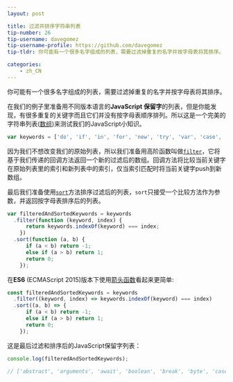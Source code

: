 ```yaml
---
layout: post

title: 过滤并排序字符串列表
tip-number: 26
tip-username: davegomez
tip-username-profile: https://github.com/davegomez
tip-tldr: 你可能有一个很多名字组成的列表，需要过滤掉重复的名字并按字母表将其排序。

categories:
    - zh_CN
---
```


你可能有一个很多名字组成的列表，需要过滤掉重复的名字并按字母表将其排序。

在我们的例子里准备用不同版本语言的**JavaScript 保留字**的列表，但是你能发现，有很多重复的关键字而且它们并没有按字母表顺序排列。所以这是一个完美的字符串列表([数组](https://developer.mozilla.org/zh-CN/docs/Web/JavaScript/Reference/Global_Objects/Array))来测试我们的JavaScript小知识。

```js
var keywords = ['do', 'if', 'in', 'for', 'new', 'try', 'var', 'case', 'else', 'enum', 'null', 'this', 'true', 'void', 'with', 'break', 'catch', 'class', 'const', 'false', 'super', 'throw', 'while', 'delete', 'export', 'import', 'return', 'switch', 'typeof', 'default', 'extends', 'finally', 'continue', 'debugger', 'function', 'do', 'if', 'in', 'for', 'int', 'new', 'try', 'var', 'byte', 'case', 'char', 'else', 'enum', 'goto', 'long', 'null', 'this', 'true', 'void', 'with', 'break', 'catch', 'class', 'const', 'false', 'final', 'float', 'short', 'super', 'throw', 'while', 'delete', 'double', 'export', 'import', 'native', 'public', 'return', 'static', 'switch', 'throws', 'typeof', 'boolean', 'default', 'extends', 'finally', 'package', 'private', 'abstract', 'continue', 'debugger', 'function', 'volatile', 'interface', 'protected', 'transient', 'implements', 'instanceof', 'synchronized', 'do', 'if', 'in', 'for', 'let', 'new', 'try', 'var', 'case', 'else', 'enum', 'eval', 'null', 'this', 'true', 'void', 'with', 'break', 'catch', 'class', 'const', 'false', 'super', 'throw', 'while', 'yield', 'delete', 'export', 'import', 'public', 'return', 'static', 'switch', 'typeof', 'default', 'extends', 'finally', 'package', 'private', 'continue', 'debugger', 'function', 'arguments', 'interface', 'protected', 'implements', 'instanceof', 'do', 'if', 'in', 'for', 'let', 'new', 'try', 'var', 'case', 'else', 'enum', 'eval', 'null', 'this', 'true', 'void', 'with', 'await', 'break', 'catch', 'class', 'const', 'false', 'super', 'throw', 'while', 'yield', 'delete', 'export', 'import', 'public', 'return', 'static', 'switch', 'typeof', 'default', 'extends', 'finally', 'package', 'private', 'continue', 'debugger', 'function', 'arguments', 'interface', 'protected', 'implements', 'instanceof'];
```

因为我们不想改变我们的原始列表，所以我们准备用高阶函数叫做[`filter`](https://developer.mozilla.org/zh-CN/docs/Web/JavaScript/Reference/Global_Objects/Array/filter)，它将基于我们传递的回调方法返回一个新的过滤后的数组。回调方法将比较当前关键字在原始列表里的索引和新列表中的索引，仅当索引匹配时将当前关键字push到新数组。

最后我们准备使用[`sort`](https://developer.mozilla.org/zh-CN/docs/Web/JavaScript/Reference/Global_Objects/Array/sort)方法排序过滤后的列表，`sort`只接受一个比较方法作为参数，并返回按字母表排序后的列表。

```js
var filteredAndSortedKeywords = keywords
  .filter(function (keyword, index) {
      return keywords.indexOf(keyword) === index;
    })
  .sort(function (a, b) {
      if (a < b) return -1;
      else if (a > b) return 1;
      return 0;
    });
```

在**ES6** (ECMAScript 2015)版本下使用[箭头函数](https://developer.mozilla.org/zh-CN/docs/Web/JavaScript/Reference/Functions/Arrow_functions)看起来更简单:

```js
const filteredAndSortedKeywords = keywords
  .filter((keyword, index) => keywords.indexOf(keyword) === index)
  .sort((a, b) => {
      if (a < b) return -1;
      else if (a > b) return 1;
      return 0;
    });
```

这是最后过滤和排序后的JavaScript保留字列表：

```js
console.log(filteredAndSortedKeywords);

// ['abstract', 'arguments', 'await', 'boolean', 'break', 'byte', 'case', 'catch', 'char', 'class', 'const', 'continue', 'debugger', 'default', 'delete', 'do', 'double', 'else', 'enum', 'eval', 'export', 'extends', 'false', 'final', 'finally', 'float', 'for', 'function', 'goto', 'if', 'implements', 'import', 'in', 'instanceof', 'int', 'interface', 'let', 'long', 'native', 'new', 'null', 'package', 'private', 'protected', 'public', 'return', 'short', 'static', 'super', 'switch', 'synchronized', 'this', 'throw', 'throws', 'transient', 'true', 'try', 'typeof', 'var', 'void', 'volatile', 'while', 'with', 'yield']
```
